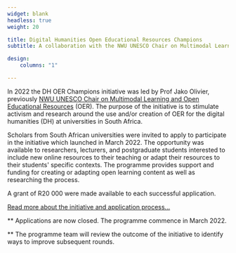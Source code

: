 ```yaml
---
widget: blank
headless: true
weight: 20

title: Digital Humanities Open Educational Resources Champions
subtitle: A collaboration with the NWU UNESCO Chair on Multimodal Learning and Open Educational Resources

design:
    columns: "1"

---
```


In 2022 the DH OER Champions initiative was led by Prof Jako Olivier, previously <a href="https://education.nwu.ac.za/UNESCO-chair-OER" target="_blank">NWU UNESCO Chair on Multimodal Learning and Open Educational Resources</a> (OER). The purpose of the initiative is to stimulate activism and research around the use and/or creation of OER for the digital humanities (DH) at universities in South Africa.

Scholars from South African universities were invited to apply to participate in the initiative which launched in March 2022. The opportunity was available to researchers, lecturers, and postgraduate students interested to include new online resources to their teaching or adapt their resources to their students' specific contexts. The programme provides support and funding for creating or adapting open learning content as well as researching the process. 

A grant of R20 000 were made available to each successful application. 

<a href="../dh-oer" target="_blank">Read more about the initiative and application process...</a>

\*\* Applications are now closed. The programme commence in March 2022.

\*\* The programme team will review the outcome of the initiative to identify ways to improve subsequent rounds.






